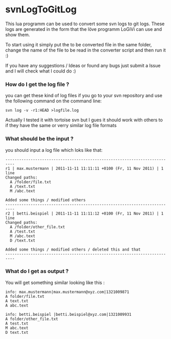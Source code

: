 # svnLogToGitLog


This lua  programm can be used to convert some svn logs to  git logs.
These logs are generated in the form that the löve programm LoGiVi can use and show them.


To start using it simply put the to be converted file in the same folder, change the name of the file to be read in the converter script and then run it :)

If you have any suggestions / Ideas or found any bugs just submit a Issue and I will check what I could do :)


### How do I get the log file ?
you can get these kind of log files if you go to your svn repository and use the following command on the command line:
```
svn log -v -r1:HEAD >logfile.log
```
Actually I tested it with tortoise svn but I gues it should work with others to if they have the same or verry similar log file formats




### What should be the input ?

you should input a log file which loks like that:
```
--------------------------------------------------------------------------
r1 | max.mustermann | 2011-11-11 11:11:11 +0100 (Fr, 11 Nov 2011) | 1 line
Changed paths:
  A /folder/file.txt
  A /text.txt
  M /abc.text

Added some things / modified others
--------------------------------------------------------------------------
r2 | betti.beispiel | 2011-11-11 11:11:12 +0100 (Fr, 11 Nov 2011) | 1 line
Changed paths:
  A /folder/other_file.txt
  A /test.txt
  M /abc.text
  D /text.txt

Added some things / modified others / deleted this and that
--------------------------------------------------------------------------
```



### What do I get as output ?

You will get something similar looking like this :
```
info: max.mustermann|max.mustermann@xyz.com|1321009871
A folder/file.txt
A text.txt
A abc.text

info: betti.beispiel |betti.beispiel@xyz.com|1321009931
A folder/other_file.txt
A test.txt
M abc.text
D text.txt

```



